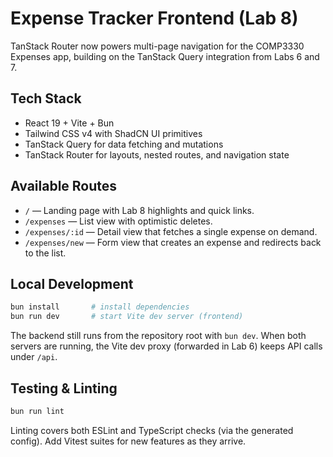 # Expense Tracker Frontend (Lab 8)

TanStack Router now powers multi-page navigation for the COMP3330 Expenses app, building on the TanStack Query
integration from Labs 6 and 7.

## Tech Stack

- React 19 + Vite + Bun
- Tailwind CSS v4 with ShadCN UI primitives
- TanStack Query for data fetching and mutations
- TanStack Router for layouts, nested routes, and navigation state

## Available Routes

- `/` — Landing page with Lab 8 highlights and quick links.
- `/expenses` — List view with optimistic deletes.
- `/expenses/:id` — Detail view that fetches a single expense on demand.
- `/expenses/new` — Form view that creates an expense and redirects back to the list.

## Local Development

```bash
bun install       # install dependencies
bun run dev       # start Vite dev server (frontend)
```

The backend still runs from the repository root with `bun dev`. When both servers are running, the Vite dev proxy
(forwarded in Lab 6) keeps API calls under `/api`.

## Testing & Linting

```bash
bun run lint
```

Linting covers both ESLint and TypeScript checks (via the generated config). Add Vitest suites for new features as they
arrive.
